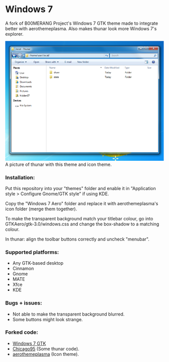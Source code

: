 # Windows 7
A fork of B00MERANG Project's Windows 7 GTK theme made to integrate better with aerothemeplasma. Also makes thunar look more Windows 7's explorer.

<img src="screenshots/save.png" alt="Desktop"/>
A picture of thunar with this theme and icon theme.

### Installation:
Put this repository into your "themes" folder and enable it in "Application style > Configure Gnome/GTK style" if using KDE.

Copy the "Windows 7 Aero" folder and replace it with aerothemeplasma's icon folder (merge them together).

To make the transparent background match your titlebar colour, go into GTKAero/gtk-3.0/windows.css
and change the box-shadow to a matching colour.

In thunar: align the toolbar buttons correctly and uncheck "menubar".

### Supported platforms:
- Any GTK-based desktop
- Cinnamon
- Gnome
- MATE
- Xfce
- KDE

### Bugs + issues:
- Not able to make the transparent background blurred.
- Some buttons might look strange.

### Forked code:
- [Windows 7 GTK](https://github.com/B00merang-Project/Windows-7)
- [Chicago95](https://github.com/grassmunk/chicago95) (Some thunar code).
- [aerothemeplasma](https://gitgud.io/wackyideas/aerothemeplasma/) (Icon theme).

